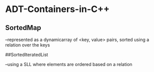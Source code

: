 # ADT-Containers-in-C++

## SortedMap

–represented  as  a  dynamicarray  of  <key,  value>  pairs,  sorted  using  a relation over the keys

##SortedIteratedList

–using  a  SLL  where elements are ordered based on a relation
